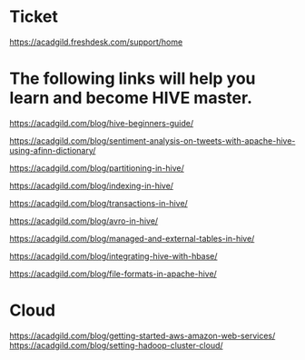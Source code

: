 
Ticket
======
https://acadgild.freshdesk.com/support/home

The following links will help you learn and become HIVE master.
================================================================
https://acadgild.com/blog/hive-beginners-guide/

https://acadgild.com/blog/sentiment-analysis-on-tweets-with-apache-hive-using-afinn-dictionary/

https://acadgild.com/blog/partitioning-in-hive/

https://acadgild.com/blog/indexing-in-hive/

https://acadgild.com/blog/transactions-in-hive/

https://acadgild.com/blog/avro-in-hive/

https://acadgild.com/blog/managed-and-external-tables-in-hive/

https://acadgild.com/blog/integrating-hive-with-hbase/

https://acadgild.com/blog/file-formats-in-apache-hive/



Cloud
=====
https://acadgild.com/blog/getting-started-aws-amazon-web-services/
https://acadgild.com/blog/setting-hadoop-cluster-cloud/
